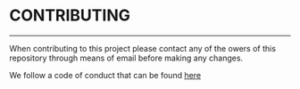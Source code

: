 # CONTRIBUTING

---

When contributing to this project please contact any of the owers of this repository through means of email before making any changes.

We follow a code of conduct that can be found [here](CODE_OF_CONDUCT.md)
